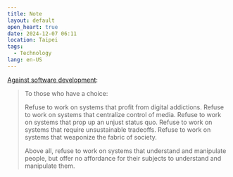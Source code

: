 ```yaml
---
title: Note
layout: default
open_heart: true
date: 2024-12-07 06:11
location: Taipei
tags: 
  - Technology
lang: en-US
---
```


[Against software development](https://www.rntz.net/post/against-software-development.html):

> To those who have a choice:
> 
> Refuse to work on systems that profit from digital addictions.
> Refuse to work on systems that centralize control of media.
> Refuse to work on systems that prop up an unjust status quo.
> Refuse to work on systems that require unsustainable tradeoffs.
> Refuse to work on systems that weaponize the fabric of society.
> 
> Above all, refuse to work on systems that understand and manipulate people, but offer no affordance for their subjects to understand and manipulate them.
